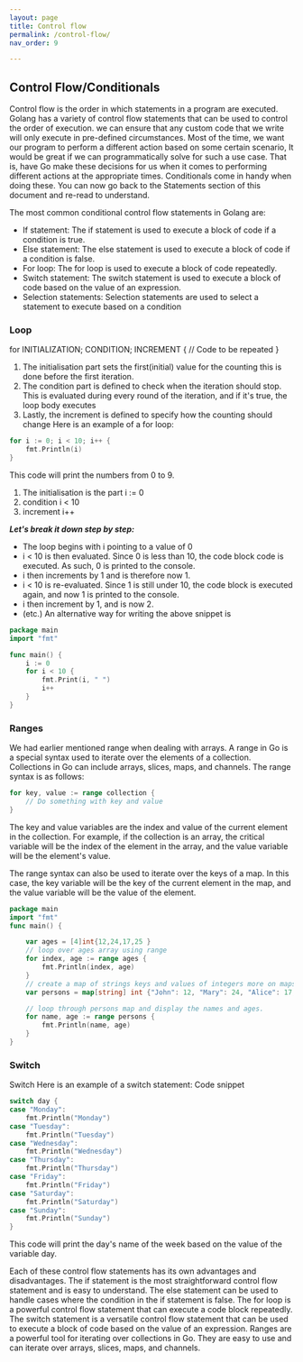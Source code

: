 ```yaml
---
layout: page
title: Control flow
permalink: /control-flow/
nav_order: 9

---
```




## Control Flow/Conditionals
Control flow is the order in which statements in a program are executed. Golang has a variety of control flow statements that can be used to control the order of execution. we can ensure that any custom code that we write will only execute in pre-defined circumstances. Most of the time, we want our program to perform a different action based on some certain scenario, It would be great if we can programmatically solve for such a use case. That is, have Go make these decisions for us when it comes to performing different actions at the appropriate times. Conditionals come in handy when doing these. You can now go back to the Statements section of this document and re-read to understand.

The most common conditional control flow statements in Golang are:
- If statement: The if statement is used to execute a block of code if a condition is true.
- Else statement: The else statement is used to execute a block of code if a condition is false.
- For loop: The for loop is used to execute a block of code repeatedly.
- Switch statement: The switch statement is used to execute a block of code based on the value of an expression.
- Selection statements: Selection statements are used to select a statement to execute based on a condition


### Loop

​​for INITIALIZATION; CONDITION; INCREMENT { // Code to be repeated 
}
1. The initialisation part sets the first(initial) value for the counting this is done before the first iteration.
2. The condition part is defined to check when the iteration should stop. This is evaluated during every round of the iteration, and if it's true, the loop body executes 
3. Lastly, the increment is defined to specify how the counting should change
Here is an example of a for loop:
```go
for i := 0; i < 10; i++ {
    fmt.Println(i)
}
```

This code will print the numbers from 0 to 9.

1. The initialisation is the part  i := 0
2. condition i < 10
3. increment i++


***Let's break it down step by step:***

- The loop begins with i pointing to a value of 0
- i < 10 is then evaluated. Since 0 is less than 10, the code block code is executed. As such, 0 is printed to the console.
- i  then increments by 1 and is therefore now 1.
- i < 10 is re-evaluated. Since 1 is still under 10, the code block is executed again, and now 1 is printed to the console.
- i then increment by 1, and is now 2.
- (etc.)
An alternative way for writing the above snippet is 

```go
package main
import "fmt"

func main() {
    i := 0
    for i < 10 {
        fmt.Print(i, " ")
        i++
    }
}
```


### Ranges
We had earlier mentioned range when dealing with arrays. A range in Go is a special syntax used to iterate over the elements of a collection. Collections in Go can include arrays, slices, maps, and channels.
The range syntax is as follows:
```go
for key, value := range collection {
    // Do something with key and value
}
```
The key and value variables are the index and value of the current element in the collection. For example, if the collection is an array, the critical variable will be the index of the element in the array, and the value variable will be the element's value.

The range syntax can also be used to iterate over the keys of a map. In this case, the key variable will be the key of the current element in the map, and the value variable will be the value of the element.

```go
package main 
import "fmt"
func main() {

    var ages = [4]int{12,24,17,25 }
    // loop over ages array using range
	for index, age := range ages {
		fmt.Println(index, age)
	}
    // create a map of strings keys and values of integers more on maps later
	var persons = map[string] int {"John": 12, "Mary": 24, "Alice": 17, "Bob": 25}

    // loop through persons map and display the names and ages.
	for name, age := range persons {
		fmt.Println(name, age)
	}
}
```


### Switch


Switch
Here is an example of a switch statement:
Code snippet

```go
switch day {
case "Monday":
    fmt.Println("Monday")
case "Tuesday":
    fmt.Println("Tuesday")
case "Wednesday":
    fmt.Println("Wednesday")
case "Thursday":
    fmt.Println("Thursday")
case "Friday":
    fmt.Println("Friday")
case "Saturday":
    fmt.Println("Saturday")
case "Sunday":
    fmt.Println("Sunday")
}
```

This code will print the day's name of the week based on the value of the variable day.

Each of these control flow statements has its own advantages and disadvantages. The if statement is the most straightforward control flow statement and is easy to understand. The else statement can be used to handle cases where the condition in the if statement is false. The for loop is a powerful control flow statement that can execute a code block repeatedly. The switch statement is a versatile control flow statement that can be used to execute a block of code based on the value of an expression. Ranges are a powerful tool for iterating over collections in Go. They are easy to use and can iterate over arrays, slices, maps, and channels.
